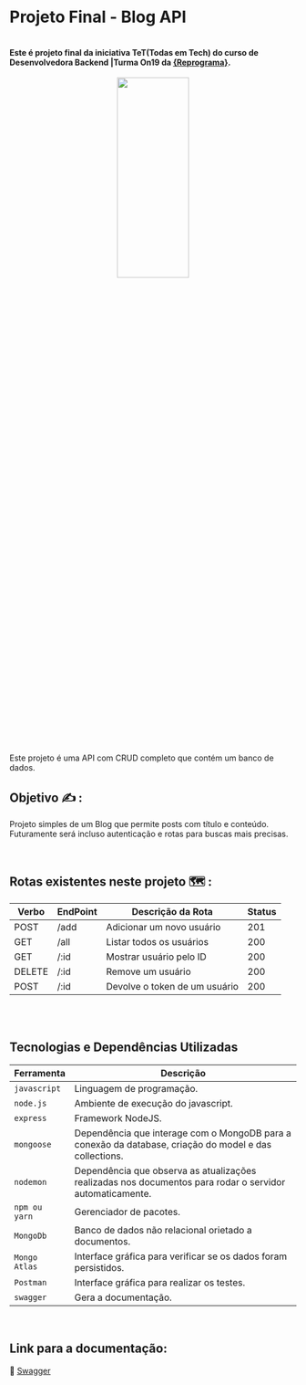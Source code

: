 
# <br>Projeto Final - Blog API


#### <br>Este é projeto final da iniciativa TeT(Todas em Tech) do curso de Desenvolvedora Backend |Turma On19 da [{Reprograma}](https://www.reprograma.com.br/).

<p align="center">
<img src= "https://reprograma.com.br/assets/img/reprograma-fundos-claros.png" width="50%" height="30%"/>
</p>

Este projeto é uma API com CRUD completo que contém um banco de dados.


 ## Objetivo  :writing_hand: :
Projeto simples de um Blog que permite posts com título e conteúdo. Futuramente será incluso autenticação e rotas para buscas mais precisas.

<br>

 ## Rotas existentes neste projeto  :world_map: : 


| Verbo  |   EndPoint      |        Descrição da Rota                   | Status | 
| ------ | --------------- | -------------------------------------------| ------ |
| POST   | /add            | Adicionar um novo usuário                  |   201  |  
| GET    | /all            | Listar todos os usuários                   |   200  |  
| GET    | /:id            | Mostrar usuário pelo ID                    |   200  |  
| DELETE | /:id            | Remove um usuário                          |   200  |  
| POST   | /:id            | Devolve o token de um usuário              |   200  |  
<br>


<br>

## Tecnologias e Dependências Utilizadas


| Ferramenta   | Descrição |
| ------------ | --------- |
| `javascript` | Linguagem de programação. |
| `node.js`    | Ambiente de execução do javascript.|
| `express`    | Framework NodeJS. |
| `mongoose`   | Dependência que interage com o MongoDB para a conexão da database, criação do model e das collections.|
| `nodemon`    | Dependência que observa as atualizações realizadas nos documentos para rodar o servidor automaticamente.|
| `npm ou yarn`| Gerenciador de pacotes.|
| `MongoDb`    | Banco de dados não relacional orietado a documentos.|
| `Mongo Atlas`| Interface gráfica para verificar se os dados foram persistidos.|
| `Postman`    | Interface gráfica para realizar os testes.|
| `swagger`    | Gera a documentação.|
<br>

## Link para a documentação:

📝 [Swagger](http://projeto-final-reprograma-7btb.onrender.com/minha-rota-de-documentacao/)

<br>
